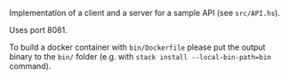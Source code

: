 Implementation of a client and a server for a sample API (see `src/API.hs`).

Uses port 8081.

To build a docker container with `bin/Dockerfile` please put the output binary to the `bin/` folder (e.g. with `stack install --local-bin-path=bin` command).